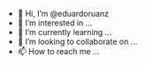 - 👋 Hi, I’m @eduardoruanz
- 👀 I’m interested in ...
- 🌱 I’m currently learning ...
- 💞️ I’m looking to collaborate on ...
- 📫 How to reach me ...

<!---
eduardoruanz/eduardoruanz is a ✨ special ✨ repository because its `README.md` (this file) appears on your GitHub profile.
You can click the Preview link to take a look at your changes.
--->
